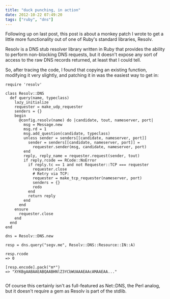 ```yaml
---
title: "duck punching, in action"
date: 2012-10-22 07:49:20
tags: ["ruby", "dns"]
---
```


<p>
Following up on last post, this post is about a monkey patch I wrote to get a little more functionality out of one of Ruby's standard libraries, Resolv.</p>
</p>
<p>
Resolv is a DNS stub resolver library written in Ruby that provides the ability to perform non-blocking DNS requests, but it doesn't expose any sort of access to the raw DNS records returned, at least that I could tell. 
</p>

<p>
So, after tracing the code, I found that copying an existing function, modifying it very slightly, and patching it in was the easiest way to get in:

```
require 'resolv'

class Resolv::DNS
  def query(name, typeclass)
    lazy_initialize
    requester = make_udp_requester
    senders = {}
    begin
      @config.resolv(name) do |candidate, tout, nameserver, port|
        msg = Message.new
        msg.rd = 1
        msg.add_question(candidate, typeclass)
        unless sender = senders[[candidate, nameserver, port]]
          sender = senders[[candidate, nameserver, port]] =
            requester.sender(msg, candidate, nameserver, port)
        end
        reply, reply_name = requester.request(sender, tout)
        if reply.rcode == RCode::NoError
          if reply.tc == 1 and not Requester::TCP === requester
            requester.close
            # Retry via TCP:
            requester = make_tcp_requester(nameserver, port)
            senders = {}
            redo
          end
          return reply
        end
      end
    ensure
      requester.close
    end
  end
end

dns = Resolv::DNS.new

resp = dns.query("segv.me", Resolv::DNS::Resource::IN::A)

resp.rcode
=> 0

[resp.encode].pack("m*")
=> "XYKBgAABAAEABQAABHNlZ3YCbWUAAAEAAcAMAAEAA..."


```
</p>

<p>
Of course this certainly isn't as full-featured as Net::DNS, the Perl analog, but it doesn't require a gem as Resolv is part of the stdlib.
</p>
